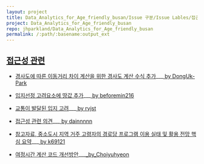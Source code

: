 ```yaml
---
layout: project
title: Data_Analytics_for_Age_friendly_busan/Issue 구분/Issue Lables/접근성 관련
project: Data_Analytics_for_Age_friendly_busan
repo: jhparkland/Data_Analytics_for_Age_friendly_busan
permalink: /:path/:basename:output_ext
---
```


## [접근성 관련](https://github.com/pwjdgus/Data_Analytics_for_Age_friendly_busan/labels/%EC%A0%91%EA%B7%BC%EC%84%B1%20%EA%B4%80%EB%A0%A8)

- [경사도에 따른 이동거리 차이 계산을 위한 경사도 계산 수식 추가](https://github.com/pwjdgus/Data_Analytics_for_Age_friendly_busan/issues/113)___[ by DongUk-Park](https://github.com/DongUk-Park)

- [입지선정 고려요소에 땅값 추가](https://github.com/pwjdgus/Data_Analytics_for_Age_friendly_busan/issues/182)___[ by beforemin216](https://github.com/beforemin216)

- [교통이 발달된 입지 고려](https://github.com/pwjdgus/Data_Analytics_for_Age_friendly_busan/issues/197)___[ by rvjst](https://github.com/rvjst)

- [접근성 관련 의견](https://github.com/pwjdgus/Data_Analytics_for_Age_friendly_busan/issues/221)___[ by dainnnnn](https://github.com/dainnnnn)

- [참고자료, 중소도시 지역 거주 고령자의 경로당 프로그램 이용 실태 및 활용 전망 핵심 요약](https://github.com/pwjdgus/Data_Analytics_for_Age_friendly_busan/issues/236)___[ by k69121](https://github.com/k69121)

- [여정시간 계산 코드 개선방안](https://github.com/pwjdgus/Data_Analytics_for_Age_friendly_busan/issues/258)___[_by_Choiyuhyeon](https://github.com/Choiyuhyeon)
